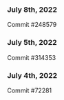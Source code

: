 ### July 8th, 2022

Commit #248579

### July 5th, 2022

Commit #314353


### July 4th, 2022

Commit #72281
